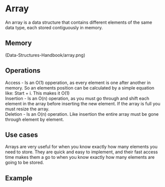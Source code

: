 <h1> Array </h1>
<p1> An array is a data structure that contains different elements of the same data type, each stored contiguously in memory.</p1>
<h2> Memory </h2>
(Data-Structures-Handbook/array.png)
<h2>Operations</h2>
<p1> Access - Is an O(1) opperation, as every element is one after another in memory. So an elements position can be calculated by a simple equation like: Start + i. This makes it O(1) </p1><br/>
<p1>Insertion - Is an O(n) operation, as you must go through and shift each element in the array before inserting the new element. If the array is full you must resize the array.</p1><br/>
<p1> Deletion - Is an O(n) operation. Like insertion the entire array must be gone through element by element.
  
<h2>Use cases</h2>
<p1> Arrays are very useful for when you know exactly how many elements you need to store. They are quick and easy to implement, and their fast access time makes them a go to when you know exactly how many elements are going to be stored.  </p1>
<h2>Example</h2>
